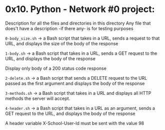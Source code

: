 # 0x10. Python - Network #0 project:


Description for all the files and directories in this directory
Any file that does't have a description -if there any- is for testing purposes


`0-body_size.sh` -> a Bash script that takes in a URL, sends a request to that URL, and displays the size of the body of the response


`1-body.sh` -> a Bash script that takes in a URL, sends a GET request to the URL, and displays the body of the response

Display only body of a 200 status code response


`2-delete.sh` -> a Bash script that sends a DELETE request to the URL passed as the first argument and displays the body of the response


`3-methods.sh` -> a Bash script that takes in a URL and displays all HTTP methods the server will accept.


`4-header.sh` -> a Bash script that takes in a URL as an argument, sends a GET request to the URL, and displays the body of the response

A header variable X-School-User-Id must be sent with the value 98

